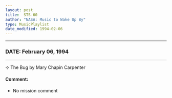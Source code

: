 ```yaml
---
layout: post
title:  STS-60
author: "NASA: Music to Wake Up By"
type: MusicPlaylist
date_modified: 1994-02-06
---
```


----
### DATE: February 06, 1994
----
⊹ The Bug by Mary Chapin Carpenter

#### Comment:
* No mission comment
